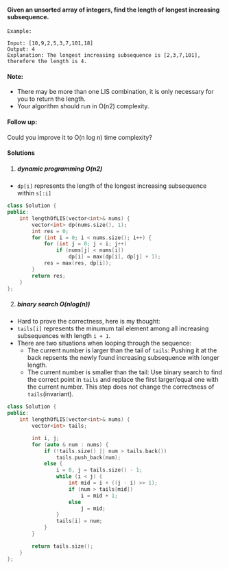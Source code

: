 #### Given an unsorted array of integers, find the length of longest increasing subsequence.

```
Example:

Input: [10,9,2,5,3,7,101,18]
Output: 4 
Explanation: The longest increasing subsequence is [2,3,7,101], therefore the length is 4. 
```

#### Note:

-    There may be more than one LIS combination, it is only necessary for you to return the length.
-    Your algorithm should run in O(n2) complexity.

#### Follow up:
Could you improve it to O(n log n) time complexity?

#### Solutions

1. ##### dynamic programming O(n2)

- `dp[i]` represents the length of the longest increasing subsequence within `s[:i]`

```c++
class Solution {
public:
    int lengthOfLIS(vector<int>& nums) {
        vector<int> dp(nums.size(), 1);
        int res = 0;
        for (int i = 0; i < nums.size(); i++) {
            for (int j = 0; j < i; j++)
                if (nums[j] < nums[i])
                    dp[i] = max(dp[i], dp[j] + 1);
            res = max(res, dp[i]);
        }
        return res;
    }
};
```

2. ##### binary search O(nlog(n))

- Hard to prove the correctness, here is my thought:
- `tails[i]` represents the minumum tail element among all increasing subsequences with length `i + 1`.
- There are two situations when looping through the sequence:
    - The current number is larger than the tail of `tails`: Pushing it at the back repsents the newly found increasing subsequence with longer length.
    - The current number is smaller than the tail: Use binary search to find the correct point in `tails` and replace the first larger/equal one with the current number. This step does not change the correctness of `tails`(invariant).

```c++
class Solution {
public:
    int lengthOfLIS(vector<int>& nums) {
        vector<int> tails;

        int i, j;
        for (auto & num : nums) {
            if (!tails.size() || num > tails.back())
                tails.push_back(num);
            else {
                i = 0, j = tails.size() - 1;
                while (i < j) {
                    int mid = i + ((j - i) >> 1);
                    if (num > tails[mid])
                        i = mid + 1;
                    else
                        j = mid;
                }
                tails[i] = num;
            }
        }

        return tails.size();
    }
};
```